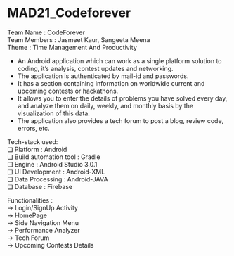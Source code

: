 # MAD21_Codeforever

Team Name : CodeForever<br />
Team Members : Jasmeet Kaur, Sangeeta Meena<br />
Theme : Time Management And Productivity<br />


<ul>
<li>An Android application which can work as a single platform solution to coding, it’s analysis, contest updates and networking.</li>
  <li>The application is authenticated by mail-id and passwords.</li>
<li>It has a section containing information on worldwide current and  upcoming contests or hackathons.</li>
<li>It allows you to enter the details of problems you have solved every day, and analyze them on daily, weekly, and monthly basis by the visualization of this data.</li>
<li>The application also provides a tech forum to post a blog, review code, errors, etc.</li>
  </ul>


Tech-stack used:<br />
❏ Platform : Android<br />
❏ Build automation tool : Gradle<br />
❏ Engine : Android Studio 3.0.1<br />
❏ UI Development : Android-XML<br />
❏ Data Processing : Android-JAVA<br />
❏ Database : Firebase<br />


Functionalities :<br />
-> Login/SignUp Activity<br /> 
-> HomePage<br />
-> Side Navigation Menu<br />
-> Performance Analyzer<br />
-> Tech Forum<br />
-> Upcoming Contests Details<br />


